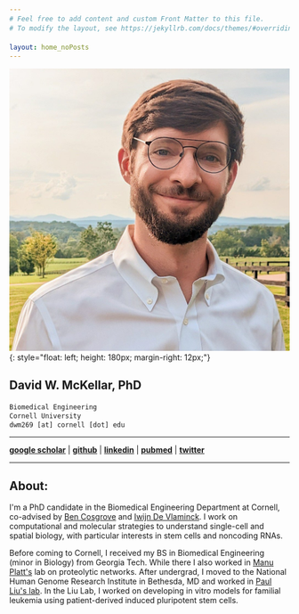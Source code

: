 ```yaml
---
# Feel free to add content and custom Front Matter to this file.
# To modify the layout, see https://jekyllrb.com/docs/themes/#overriding-theme-defaults

layout: home_noPosts
---
```


![DwM](images/prof_pic.jpg){: style="float: left; height: 180px; margin-right: 12px;"}

## **David W. McKellar, PhD**  

```
Biomedical Engineering  
Cornell University  
dwm269 [at] cornell [dot] edu  
```  

-----------

[**google scholar**](https://scholar.google.com/citations?user=Hta5xCcAAAAJ&hl=en&oi=ao)  |
[**github**](https://github.com/mckellardw)  |
[**linkedin**](https://www.linkedin.com/in/dwmckellar/)  |
[**pubmed**](https://pubmed.ncbi.nlm.nih.gov/?term=David+McKellar%5BAuthor%5D&sort=date)  |
[**twitter**](https://twitter.com/dwmckellar)

-----------

## **About**:
I'm a PhD candidate in the Biomedical Engineering Department at Cornell, co-advised by [Ben Cosgrove](https://cosgrovelab.bme.cornell.edu/) and [Iwijn De Vlaminck](https://devlaminck.bme.cornell.edu/). I work on computational and molecular strategies to understand single-cell and spatial biology, with particular interests in stem cells and noncoding RNAs.

Before coming to Cornell, I received my BS in Biomedical Engineering (minor in Biology) from Georgia Tech. While there I also worked in [Manu Platt's](https://platt.gatech.edu/index.html) lab on proteolytic networks. After undergrad, I moved to the National Human Genome Research Institute in Bethesda, MD and worked in [Paul Liu's lab](https://www.genome.gov/staff/Paul-P-Liu-MD-PhD). In the Liu Lab, I worked on developing in vitro models for familial leukemia using patient-derived induced pluripotent stem cells.

<!-- ## **Highlights**:
+ Highlight from the BME Department at Cornell: [link](https://www.bme.cornell.edu/spotlights/david-mckellar-phd-student) -->
